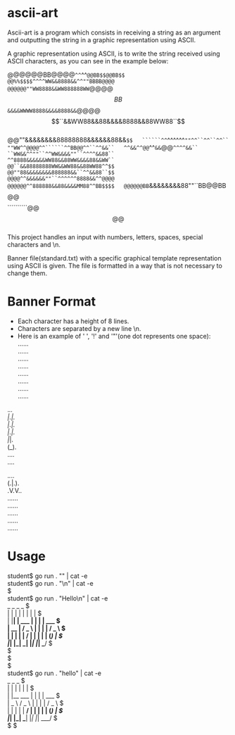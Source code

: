 # ascii-art

Ascii-art is a program which consists in receiving a string as an argument and outputting the string in a graphic representation using ASCII.  

A graphic representation using ASCII, is to write the string received using ASCII characters, as you can see in the example below:  

@@@@@@BB@@@@``^^``^^``@@BB$$@@BB$$  
@@%%$$$$^^^^WW&&8888&&^^""BBBB@@@@  
@@@@@@""WW8888&&WW888888WW``@@@@$$  
BB$$``&&&&WWWW8888&&&&8888&&``@@@@  
$$``&&WW88&&88&&&&8888&&88WW88``$$  
@@""&&&&&&&&88888888&&&&&&88&&``$$  
``````^^``^^^^^^````""^^``^^``^^``  
""WW^^@@@@^^``````^^BB@@^^``^^&&``  
^^&&^^@@````^^``&&``@@````^^^^&&``  
``WW&&^^""``^^WW&&&&""``^^^^&&88``  
^^8888&&&&&&WW88&&88WW&&&&88&&WW``  
@@``&&88888888WW&&WW88&&88WW88^^$$  
@@""88&&&&&&&&888888&&``^^&&88``$$  
@@@@^^&&&&&&""``^^^^^^8888&&^^@@@@  
@@@@@@^^888888&&88&&&&MM88^^BB$$$$  
@@@@@@BB````&&&&&&&&88""``BB@@BB$$  
$$@@$$$$$$$$``````````@@$$@@$$$$$$  
This project handles an input with numbers, letters, spaces, special characters and \n.  

Banner file(standard.txt) with a specific graphical template representation using ASCII is given. The file is formatted in a way that is not necessary to change them.  

# Banner Format
* Each character has a height of 8 lines.  
* Characters are separated by a new line \n.  
* Here is an example of ' ', '!' and '"'(one dot represents one space):  
......  
......  
......  
......  
......  
......  
......  
......  
  
._..  
|.|.  
|.|.  
|.|.  
|_|.  
(_).  
....  
....  
  
._._..  
(.|.).  
.V.V..  
......  
......  
......  
......  
......  
  
# Usage

student$ go run . "" | cat -e  
student$ go run . "\n" | cat -e  
$  
student$ go run . "Hello\n" | cat -e  
 _    _          _   _          $  
| |  | |        | | | |         $  
| |__| |   ___  | | | |   ___   $  
|  __  |  / _ \ | | | |  / _ \  $  
| |  | | |  __/ | | | | | (_) | $  
|_|  |_|  \___| |_| |_|  \___/  $  
                                $  
                                $  
$  
student$ go run . "hello" | cat -e  
 _              _   _          $  
| |            | | | |         $  
| |__     ___  | | | |   ___   $  
|  _ \   / _ \ | | | |  / _ \  $  
| | | | |  __/ | | | | | (_) | $  
|_| |_|  \___| |_| |_|  \___/  $  
                               $
                               $